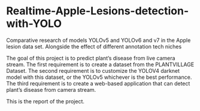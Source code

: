# Realtime-Apple-Lesions-detection-with-YOLO
Comparative research of models YOLOv5 and YOLOv6 and v7 in the Apple lesion data set. Alongside the effect of different annotation tech niches

The goal of this project is to predict plant’s disease from live camera stream. The first requirement 
is to create a dataset from the PLANTVILLAGE Dataset. The second requirement is to customize 
the YOLOV4 darknet model with this dataset, or the YOLOv5 whichever is the best performance. The third requirement is to create a web-based application that can detect plant’s disease from camera stream.

This is the report of the project.
